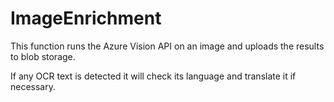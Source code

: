 # ImageEnrichment

This function runs the Azure Vision API on an image and uploads the results to blob storage.

If any OCR text is detected it will check its language and translate it if necessary.
